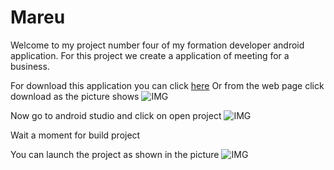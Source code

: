 # Mareu

Welcome to my project number four of my formation developer android application.
For this project we create a application of meeting for a business.

For download this application you can click [here](https://github.com/Lycast/Mareu/archive/refs/heads/main.zip)
Or from the web page click download as the picture shows 
![IMG](https://i.postimg.cc/Zqgnbwf7/readme-img-1.jpg)

Now go to android studio and click on open project
![IMG](https://i.postimg.cc/FzXKc7X0/readme-img-open-project.jpg)

Wait a moment for build project

You can launch the project as shown in the picture
![IMG](https://i.postimg.cc/FRLR7089/readme-img-launch-project.jpg)
